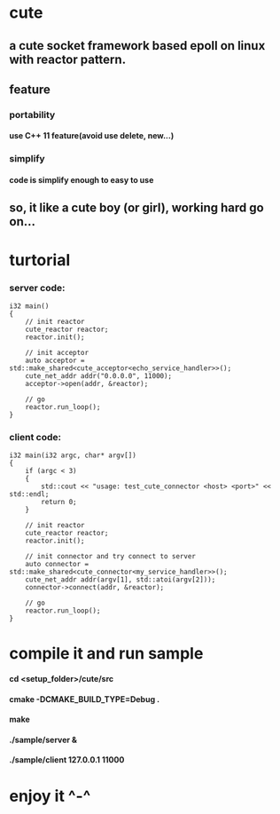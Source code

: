 # cute

## a cute socket framework based epoll on linux with reactor pattern.

## feature
### portability
#### use C++ 11 feature(avoid use delete, new...)
### simplify
#### code is simplify enough to easy to use
### 
## so, it like a cute boy (or girl), working hard go on...

# turtorial

### server code:

    i32 main()
    {
        // init reactor
        cute_reactor reactor;
        reactor.init();

        // init acceptor
        auto acceptor = std::make_shared<cute_acceptor<echo_service_handler>>();
        cute_net_addr addr("0.0.0.0", 11000);
        acceptor->open(addr, &reactor);

        // go
        reactor.run_loop();	
    }

### client code:

    i32 main(i32 argc, char* argv[])
    {
	    if (argc < 3)
	    {
            std::cout << "usage: test_cute_connector <host> <port>" << std::endl;
            return 0;
	    }

        // init reactor
        cute_reactor reactor;
        reactor.init();

        // init connector and try connect to server
        auto connector = std::make_shared<cute_connector<my_service_handler>>();
        cute_net_addr addr(argv[1], std::atoi(argv[2]));
        connector->connect(addr, &reactor);
	
        // go
        reactor.run_loop();	
    }

# compile it and run sample
#### cd <setup_folder>/cute/src
#### cmake -DCMAKE_BUILD_TYPE=Debug .
#### make 
#### ./sample/server &
#### ./sample/client 127.0.0.1 11000

# enjoy it ^-^

